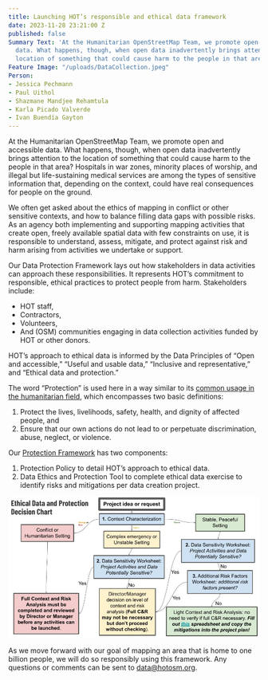 ```yaml
---
title: Launching HOT’s responsible and ethical data framework
date: 2023-11-28 23:21:00 Z
published: false
Summary Text: 'At the Humanitarian OpenStreetMap Team, we promote open and accessible
  data. What happens, though, when open data inadvertently brings attention to the
  location of something that could cause harm to the people in that area? '
Feature Image: "/uploads/DataCollection.jpeg"
Person:
- Jessica Pechmann
- Paul Uithol
- Shazmane Mandjee Rehamtula
- Karla Picado Valverde
- Ivan Buendía Gayton
---
```


At the Humanitarian OpenStreetMap Team, we promote open and accessible data. What happens, though, when open data inadvertently brings attention to the location of something that could cause harm to the people in that area? Hospitals in war zones, minority places of worship, and illegal but life-sustaining medical services are among the types of sensitive information that, depending on the context, could have real consequences for people on the ground. 

We often get asked about the ethics of mapping in conflict or other sensitive contexts, and how to balance filling data gaps with possible risks. As an agency both implementing and supporting mapping activities that create open, freely available spatial data with few constraints on use, it is responsible to understand, assess, mitigate, and protect against risk and harm arising from activities we undertake or support. 

Our Data Protection Framework lays out how stakeholders in data activities can approach these responsibilities. It represents HOT’s commitment to responsible, ethical practices to protect people from harm. Stakeholders include: 
* HOT staff,
* Contractors,
* Volunteers,
* And (OSM) communities engaging in data collection activities funded by HOT or other donors.

HOT’s approach to ethical data is informed by the Data Principles of “Open and accessible,” “Useful and usable data,” “Inclusive and representative,” and “Ethical data and protection.”

The word “Protection” is used here in a way similar to its [common usage in the humanitarian field](https://www.unocha.org/es/themes/protection), which encompasses two basic definitions:
1. Protect the lives, livelihoods, safety, health, and dignity of affected people, and
2. Ensure that our own actions do not lead to or perpetuate discrimination, abuse, neglect, or violence.

Our [Protection Framework](https://github.com/hotosm/data_protection_project/) has two components:
1. Protection Policy to detail HOT’s approach to ethical data.
2. Data Ethics and Protection Tool to complete ethical data exercise to identify risks and mitigations per data creation project. 

![HOT Ethical Data & Protection Decision Chart](https://github.com/hotosm/data_protection_project/raw/main/images/Ethical_Data_and_Protection_Decision_Flowchart.jpg "HOT Ethical Data & Protection Decision Chart")

As we move forward with our goal of mapping an area that is home to one billion people, we will do so responsibly using this framework. Any questions or comments can be sent to [data@hotosm.org](data@hotosm.org). 